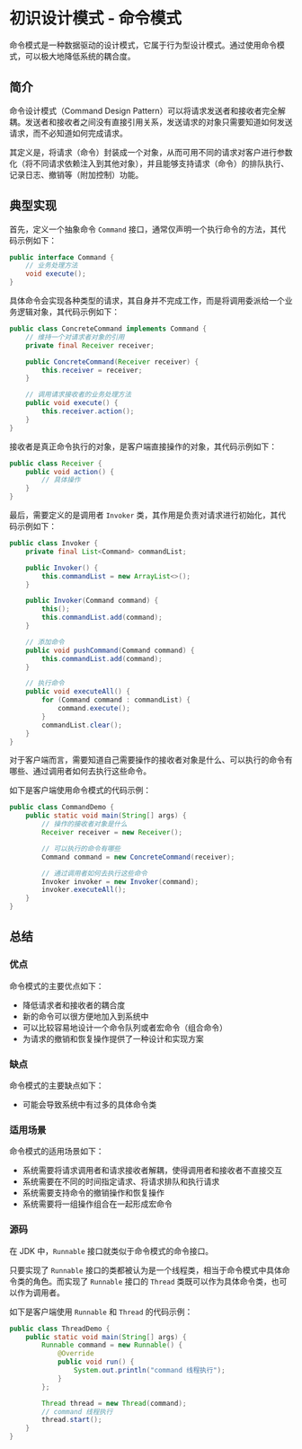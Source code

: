 # 初识设计模式 - 命令模式


命令模式是一种数据驱动的设计模式，它属于行为型设计模式。通过使用命令模式，可以极大地降低系统的耦合度。

<!--more-->

## 简介

命令设计模式（Command Design Pattern）可以将请求发送者和接收者完全解耦。发送者和接收者之间没有直接引用关系，发送请求的对象只需要知道如何发送请求，而不必知道如何完成请求。

其定义是，将请求（命令）封装成一个对象，从而可用不同的请求对客户进行参数化（将不同请求依赖注入到其他对象），并且能够支持请求（命令）的排队执行、记录日志、撤销等（附加控制）功能。

## 典型实现

首先，定义一个抽象命令 `Command` 接口，通常仅声明一个执行命令的方法，其代码示例如下：

```java
public interface Command {
    // 业务处理方法
    void execute();
}
```

具体命令会实现各种类型的请求，其自身并不完成工作，而是将调用委派给一个业务逻辑对象，其代码示例如下：

```java
public class ConcreteCommand implements Command {
    // 维持一个对请求者对象的引用
    private final Receiver receiver;

    public ConcreteCommand(Receiver receiver) {
        this.receiver = receiver;
    }

    // 调用请求接收者的业务处理方法
    public void execute() {
        this.receiver.action();
    }
}
```

接收者是真正命令执行的对象，是客户端直接操作的对象，其代码示例如下：

```java
public class Receiver {
    public void action() {
        // 具体操作
    }
}
```

最后，需要定义的是调用者 `Invoker` 类，其作用是负责对请求进行初始化，其代码示例如下：

```java
public class Invoker {
    private final List<Command> commandList;

    public Invoker() {
        this.commandList = new ArrayList<>();
    }

    public Invoker(Command command) {
        this();
        this.commandList.add(command);
    }

    // 添加命令
    public void pushCommand(Command command) {
        this.commandList.add(command);
    }

    // 执行命令
    public void executeAll() {
        for (Command command : commandList) {
            command.execute();
        }
        commandList.clear();
    }
}
```

对于客户端而言，需要知道自己需要操作的接收者对象是什么、可以执行的命令有哪些、通过调用者如何去执行这些命令。

如下是客户端使用命令模式的代码示例：

```java
public class CommandDemo {
    public static void main(String[] args) {
        // 操作的接收者对象是什么
        Receiver receiver = new Receiver();

        // 可以执行的命令有哪些
        Command command = new ConcreteCommand(receiver);

        // 通过调用者如何去执行这些命令
        Invoker invoker = new Invoker(command);
        invoker.executeAll();
    }
}
```

## 总结

### 优点

命令模式的主要优点如下：

- 降低请求者和接收者的耦合度
- 新的命令可以很方便地加入到系统中
- 可以比较容易地设计一个命令队列或者宏命令（组合命令）
- 为请求的撤销和恢复操作提供了一种设计和实现方案

### 缺点

命令模式的主要缺点如下：

- 可能会导致系统中有过多的具体命令类

### 适用场景

命令模式的适用场景如下：

- 系统需要将请求调用者和请求接收者解耦，使得调用者和接收者不直接交互
- 系统需要在不同的时间指定请求、将请求排队和执行请求
- 系统需要支持命令的撤销操作和恢复操作
- 系统需要将一组操作组合在一起形成宏命令

### 源码

在 JDK 中，`Runnable` 接口就类似于命令模式的命令接口。

只要实现了 `Runnable` 接口的类都被认为是一个线程类，相当于命令模式中具体命令类的角色。而实现了 `Runnable` 接口的 `Thread` 类既可以作为具体命令类，也可以作为调用者。

如下是客户端使用 `Runnable` 和 `Thread` 的代码示例：

```java
public class ThreadDemo {
    public static void main(String[] args) {
        Runnable command = new Runnable() {
            @Override
            public void run() {
                System.out.println("command 线程执行");
            }
        };

        Thread thread = new Thread(command);
        // command 线程执行
        thread.start();
    }
}
```

